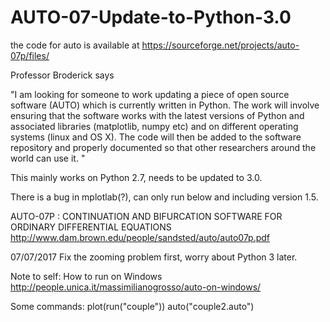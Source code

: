 # AUTO-07-Update-to-Python-3.0
the code for auto is available at https://sourceforge.net/projects/auto-07p/files/

Professor Broderick says

"I am looking for someone to work updating a piece of open source software (AUTO)
which is currently written in Python. The work will involve ensuring that the software
works with the latest versions of Python and associated libraries (matplotlib, numpy etc)
and on different operating systems (linux and OS X). The code will then be added to the
software repository and properly documented so that other researchers around the world
can use it. "

This mainly works on Python 2.7, needs to be updated to 3.0.

There is a bug in mplotlab(?), can only run below and including version 1.5.

AUTO-07P :
CONTINUATION AND BIFURCATION SOFTWARE
FOR ORDINARY DIFFERENTIAL EQUATIONS
http://www.dam.brown.edu/people/sandsted/auto/auto07p.pdf

07/07/2017
Fix the zooming problem first, worry about Python 3 later.

Note to self:
How to run on Windows
http://people.unica.it/massimilianogrosso/auto-on-windows/

Some commands:
plot(run("couple"))
auto("couple2.auto")
